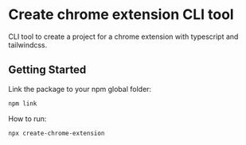 # Create chrome extension CLI tool

CLI tool to create a project for a chrome extension with typescript and tailwindcss.

## Getting Started

Link the package to your npm global folder:

```bash
npm link
```

How to run:

```bash
npx create-chrome-extension
```
